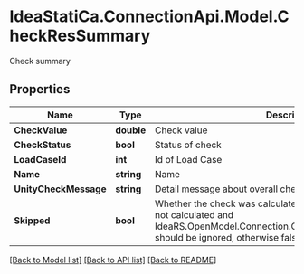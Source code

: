# IdeaStatiCa.ConnectionApi.Model.CheckResSummary
Check summary

## Properties

Name | Type | Description | Notes
------------ | ------------- | ------------- | -------------
**CheckValue** | **double** | Check value | [optional] 
**CheckStatus** | **bool** | Status of check | [optional] 
**LoadCaseId** | **int** | Id of Load Case | [optional] 
**Name** | **string** | Name | [optional] 
**UnityCheckMessage** | **string** | Detail message about overall check | [optional] 
**Skipped** | **bool** | Whether the check was calculated or not.  If true, the check was not calculated and IdeaRS.OpenModel.Connection.CheckResSummary.CheckValue should be ignored, otherwise false. | [optional] 

[[Back to Model list]](../README.md#documentation-for-models) [[Back to API list]](../README.md#documentation-for-api-endpoints) [[Back to README]](../README.md)

